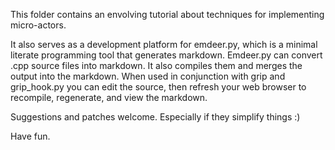 This folder contains an envolving tutorial about techniques for 
implementing micro-actors.

It also serves as a development platform for emdeer.py, which is a
minimal literate programming tool that generates markdown. Emdeer.py
can convert .cpp source files into markdown. It also compiles them
and merges the output into the markdown. When used in conjunction with
grip and grip_hook.py you can edit the source, then refresh your 
web browser to recompile, regenerate, and view the markdown.

Suggestions and patches welcome. Especially if they simplify things :)

Have fun.